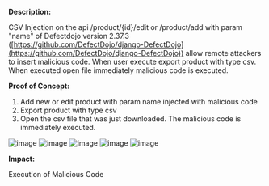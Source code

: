 **Description:**


CSV Injection on the api /product/{id}/edit or /product/add with param "name" of Defectdojo version 2.37.3 ([https://github.com/DefectDojo/django-DefectDojo](https://github.com/DefectDojo/django-DefectDojo)) allow remote attackers to insert malicious code. When user execute export product with type csv. When executed open file immediately malicious code is executed.

**Proof of Concept:**
1. Add new or edit product with param name injected with malicious code
2. Export product with type csv
3. Open the csv file that was just downloaded. The malicious code is immediately executed.




![image](https://github.com/user-attachments/assets/f420021e-5b83-49e1-9ed9-0103fbdc85d1)
![image](https://github.com/user-attachments/assets/5560af45-c8d7-44c0-8d4f-78be0ade6274)
![image](https://github.com/user-attachments/assets/e24c5775-2244-40a4-883b-1237e55c556f)
![image](https://github.com/user-attachments/assets/3baa0cb8-889d-4363-8e05-dd7e55dbecb1)
![image](https://github.com/user-attachments/assets/69464e6f-cec5-41a7-897b-9b1cc87142b6)


**Impact:**


Execution of Malicious Code
